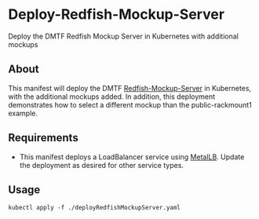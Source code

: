 # Deploy-Redfish-Mockup-Server
Deploy the DMTF Redfish Mockup Server in Kubernetes with additional mockups

## About

This manifest will deploy the DMTF [Redfish-Mockup-Server](https://github.com/DMTF/Redfish-Mockup-Server "https://github.com/DMTF/Redfish-Mockup-Server") in Kubernetes, with the additional mockups added.  In addition, this deployment demonstrates how to select a different mockup than the public-rackmount1 example.

## Requirements

* This manifest deploys a LoadBalancer service using [MetalLB](https://metallb.org/ "https://metallb.org/").  Update the deployment as desired for other service types.

## Usage

```
kubectl apply -f ./deployRedfishMockupServer.yaml
```
